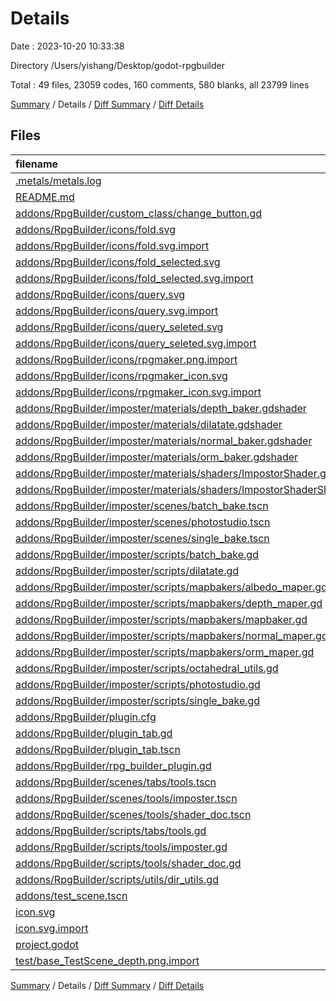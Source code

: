 # Details

Date : 2023-10-20 10:33:38

Directory /Users/yishang/Desktop/godot-rpgbuilder

Total : 49 files,  23059 codes, 160 comments, 580 blanks, all 23799 lines

[Summary](results.md) / Details / [Diff Summary](diff.md) / [Diff Details](diff-details.md)

## Files
| filename | language | code | comment | blank | total |
| :--- | :--- | ---: | ---: | ---: | ---: |
| [.metals/metals.log](/.metals/metals.log) | Log | 33 | 0 | 1 | 34 |
| [README.md](/README.md) | Markdown | 2 | 0 | 0 | 2 |
| [addons/RpgBuilder/custom_class/change_button.gd](/addons/RpgBuilder/custom_class/change_button.gd) | GDScript | 8 | 0 | 3 | 11 |
| [addons/RpgBuilder/icons/fold.svg](/addons/RpgBuilder/icons/fold.svg) | XML | 1 | 0 | 0 | 1 |
| [addons/RpgBuilder/icons/fold.svg.import](/addons/RpgBuilder/icons/fold.svg.import) | GDResource | 32 | 0 | 6 | 38 |
| [addons/RpgBuilder/icons/fold_selected.svg](/addons/RpgBuilder/icons/fold_selected.svg) | XML | 1 | 0 | 0 | 1 |
| [addons/RpgBuilder/icons/fold_selected.svg.import](/addons/RpgBuilder/icons/fold_selected.svg.import) | GDResource | 32 | 0 | 6 | 38 |
| [addons/RpgBuilder/icons/query.svg](/addons/RpgBuilder/icons/query.svg) | XML | 1 | 0 | 0 | 1 |
| [addons/RpgBuilder/icons/query.svg.import](/addons/RpgBuilder/icons/query.svg.import) | GDResource | 32 | 0 | 6 | 38 |
| [addons/RpgBuilder/icons/query_seleted.svg](/addons/RpgBuilder/icons/query_seleted.svg) | XML | 1 | 0 | 0 | 1 |
| [addons/RpgBuilder/icons/query_seleted.svg.import](/addons/RpgBuilder/icons/query_seleted.svg.import) | GDResource | 32 | 0 | 6 | 38 |
| [addons/RpgBuilder/icons/rpgmaker.png.import](/addons/RpgBuilder/icons/rpgmaker.png.import) | GDResource | 29 | 0 | 6 | 35 |
| [addons/RpgBuilder/icons/rpgmaker_icon.svg](/addons/RpgBuilder/icons/rpgmaker_icon.svg) | XML | 21,044 | 0 | 0 | 21,044 |
| [addons/RpgBuilder/icons/rpgmaker_icon.svg.import](/addons/RpgBuilder/icons/rpgmaker_icon.svg.import) | GDResource | 32 | 0 | 6 | 38 |
| [addons/RpgBuilder/imposter/materials/depth_baker.gdshader](/addons/RpgBuilder/imposter/materials/depth_baker.gdshader) | gdshader | 20 | 2 | 4 | 26 |
| [addons/RpgBuilder/imposter/materials/dilatate.gdshader](/addons/RpgBuilder/imposter/materials/dilatate.gdshader) | gdshader | 36 | 2 | 8 | 46 |
| [addons/RpgBuilder/imposter/materials/normal_baker.gdshader](/addons/RpgBuilder/imposter/materials/normal_baker.gdshader) | gdshader | 33 | 2 | 10 | 45 |
| [addons/RpgBuilder/imposter/materials/orm_baker.gdshader](/addons/RpgBuilder/imposter/materials/orm_baker.gdshader) | gdshader | 35 | 0 | 7 | 42 |
| [addons/RpgBuilder/imposter/materials/shaders/ImpostorShader.gdshader](/addons/RpgBuilder/imposter/materials/shaders/ImpostorShader.gdshader) | gdshader | 302 | 58 | 79 | 439 |
| [addons/RpgBuilder/imposter/materials/shaders/ImpostorShaderShadows.gdshader](/addons/RpgBuilder/imposter/materials/shaders/ImpostorShaderShadows.gdshader) | gdshader | 199 | 53 | 49 | 301 |
| [addons/RpgBuilder/imposter/scenes/batch_bake.tscn](/addons/RpgBuilder/imposter/scenes/batch_bake.tscn) | GDResource | 145 | 0 | 31 | 176 |
| [addons/RpgBuilder/imposter/scenes/photostudio.tscn](/addons/RpgBuilder/imposter/scenes/photostudio.tscn) | GDResource | 10 | 0 | 6 | 16 |
| [addons/RpgBuilder/imposter/scenes/single_bake.tscn](/addons/RpgBuilder/imposter/scenes/single_bake.tscn) | GDResource | 151 | 0 | 37 | 188 |
| [addons/RpgBuilder/imposter/scripts/batch_bake.gd](/addons/RpgBuilder/imposter/scripts/batch_bake.gd) | GDScript | 44 | 0 | 25 | 69 |
| [addons/RpgBuilder/imposter/scripts/dilatate.gd](/addons/RpgBuilder/imposter/scripts/dilatate.gd) | GDScript | 31 | 0 | 8 | 39 |
| [addons/RpgBuilder/imposter/scripts/mapbakers/albedo_maper.gd](/addons/RpgBuilder/imposter/scripts/mapbakers/albedo_maper.gd) | GDScript | 10 | 1 | 9 | 20 |
| [addons/RpgBuilder/imposter/scripts/mapbakers/depth_maper.gd](/addons/RpgBuilder/imposter/scripts/mapbakers/depth_maper.gd) | GDScript | 15 | 1 | 12 | 28 |
| [addons/RpgBuilder/imposter/scripts/mapbakers/mapbaker.gd](/addons/RpgBuilder/imposter/scripts/mapbakers/mapbaker.gd) | GDScript | 25 | 0 | 22 | 47 |
| [addons/RpgBuilder/imposter/scripts/mapbakers/normal_maper.gd](/addons/RpgBuilder/imposter/scripts/mapbakers/normal_maper.gd) | GDScript | 48 | 2 | 20 | 70 |
| [addons/RpgBuilder/imposter/scripts/mapbakers/orm_maper.gd](/addons/RpgBuilder/imposter/scripts/mapbakers/orm_maper.gd) | GDScript | 74 | 0 | 24 | 98 |
| [addons/RpgBuilder/imposter/scripts/octahedral_utils.gd](/addons/RpgBuilder/imposter/scripts/octahedral_utils.gd) | GDScript | 21 | 1 | 7 | 29 |
| [addons/RpgBuilder/imposter/scripts/photostudio.gd](/addons/RpgBuilder/imposter/scripts/photostudio.gd) | GDScript | 169 | 23 | 48 | 240 |
| [addons/RpgBuilder/imposter/scripts/single_bake.gd](/addons/RpgBuilder/imposter/scripts/single_bake.gd) | GDScript | 102 | 2 | 41 | 145 |
| [addons/RpgBuilder/plugin.cfg](/addons/RpgBuilder/plugin.cfg) | Properties | 6 | 0 | 2 | 8 |
| [addons/RpgBuilder/plugin_tab.gd](/addons/RpgBuilder/plugin_tab.gd) | GDScript | 9 | 1 | 4 | 14 |
| [addons/RpgBuilder/plugin_tab.tscn](/addons/RpgBuilder/plugin_tab.tscn) | GDResource | 12 | 0 | 3 | 15 |
| [addons/RpgBuilder/rpg_builder_plugin.gd](/addons/RpgBuilder/rpg_builder_plugin.gd) | GDScript | 8 | 2 | 4 | 14 |
| [addons/RpgBuilder/scenes/tabs/tools.tscn](/addons/RpgBuilder/scenes/tabs/tools.tscn) | GDResource | 12 | 0 | 6 | 18 |
| [addons/RpgBuilder/scenes/tools/imposter.tscn](/addons/RpgBuilder/scenes/tools/imposter.tscn) | GDResource | 7 | 0 | 4 | 11 |
| [addons/RpgBuilder/scenes/tools/shader_doc.tscn](/addons/RpgBuilder/scenes/tools/shader_doc.tscn) | GDResource | 52 | 0 | 15 | 67 |
| [addons/RpgBuilder/scripts/tabs/tools.gd](/addons/RpgBuilder/scripts/tabs/tools.gd) | GDScript | 24 | 1 | 5 | 30 |
| [addons/RpgBuilder/scripts/tools/imposter.gd](/addons/RpgBuilder/scripts/tools/imposter.gd) | GDScript | 18 | 1 | 3 | 22 |
| [addons/RpgBuilder/scripts/tools/shader_doc.gd](/addons/RpgBuilder/scripts/tools/shader_doc.gd) | GDScript | 44 | 1 | 11 | 56 |
| [addons/RpgBuilder/scripts/utils/dir_utils.gd](/addons/RpgBuilder/scripts/utils/dir_utils.gd) | GDScript | 25 | 0 | 7 | 32 |
| [addons/test_scene.tscn](/addons/test_scene.tscn) | GDResource | 23 | 0 | 10 | 33 |
| [icon.svg](/icon.svg) | XML | 1 | 0 | 1 | 2 |
| [icon.svg.import](/icon.svg.import) | GDResource | 32 | 0 | 6 | 38 |
| [project.godot](/project.godot) | GDResource | 7 | 7 | 6 | 20 |
| [test/base_TestScene_depth.png.import](/test/base_TestScene_depth.png.import) | GDResource | 29 | 0 | 6 | 35 |

[Summary](results.md) / Details / [Diff Summary](diff.md) / [Diff Details](diff-details.md)